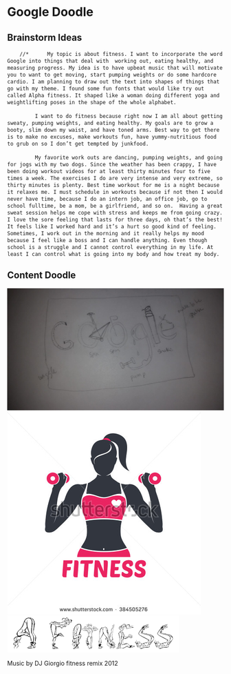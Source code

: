 # Google Doodle

## Brainstorm Ideas

        //*      My topic is about fitness. I want to incorporate the word Google into things that deal with  working out, eating healthy, and measuring progress. My idea is to have upbeat music that will motivate you to want to get moving, start pumping weights or do some hardcore cardio. I am planning to draw out the text into shapes of things that go with my theme. I found some fun fonts that would like try out called Alpha fitness. It shaped like a woman doing different yoga and weightlifting poses in the shape of the whole alphabet. 

             I want to do fitness because right now I am all about getting sweaty, pumping weights, and eating healthy. My goals are to grow a booty, slim down my waist, and have toned arms. Best way to get there is to make no excuses, make workouts fun, have yummy-nutritious food to grub on so I don’t get tempted by junkfood.

             My favorite work outs are dancing, pumping weights, and going for jogs with my two dogs. Since the weather has been crappy, I have been doing workout videos for at least thirty minutes four to five times a week. The exercises I do are very intense and very extreme, so thirty minutes is plenty. Best time workout for me is a night because it relaxes me. I must schedule in workouts because if not then I would never have time, because I do an intern job, an office job, go to school fulltime, be a mom, be a girlfriend, and so on.  Having a great sweat session helps me cope with stress and keeps me from going crazy. I love the sore feeling that lasts for three days, oh that’s the best! It feels like I worked hard and it’s a hurt so good kind of feeling. Sometimes, I work out in the morning and it really helps my mood because I feel like a boss and I can handle anything. Even though school is a struggle and I cannot control everything in my life. At least I can control what is going into my body and how treat my body. 
	 
	



## Content Doodle

  <img src="Research/sketch/sketch.jpg" />
  <img src="Research/illustration/workoutgirl.jpg" />
  <img src="Research/Text/fontgirl.gif" />
  
  Music by DJ Giorgio fitness remix 2012
  